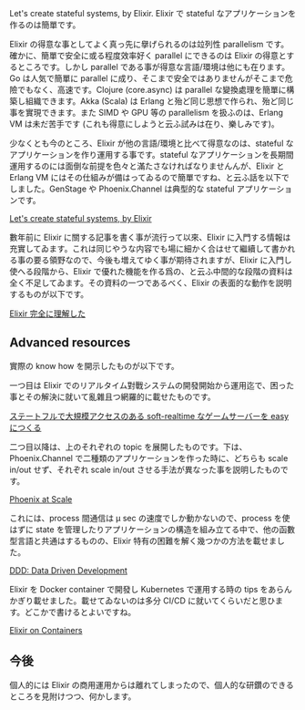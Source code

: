 <!--
{"id":"26006613407276252","title":"Elixir で stateful なアプリケーションを作るのは簡單です","categories":["Programming","Elixir"],"draft":"no"}
-->

Let's create stateful systems, by Elixir. Elixir で stateful なアプリケーションを作るのは簡單です。

Elixir の得意な事としてよく真っ先に擧げられるのは竝列性 parallelism です。確かに、簡單で安全に或る程度效率好く parallel にできるのは Elixir の得意とするところです。しかし parallel である事が得意な言語/環境は他にも在ります。Go は人気で簡單に parallel に成り、そこまで安全ではありませんがそこまで危險でもなく、高速です。Clojure (core.async) は parallel な變換處理を簡單に構築し組織できます。Akka (Scala) は Erlang と殆ど同じ思想で作られ、殆ど同じ事を實現できます。また SIMD や GPU 等の parallelism を扱ふのは、Erlang VM は未だ苦手です (これも得意にしようと云ふ試みは在り、樂しみです)。

少なくとも今のところ、Elixir が他の言語/環境と比べて得意なのは、stateful なアプリケーションを作り運用する事です。stateful なアプリケーションを長期間運用するのには面倒な前提を色々と滿たさなければなりませんんが、Elixir と Erlang VM にはその仕組みが備はってゐるので簡單ですね、と云ふ話を以下でしました。GenStage や Phoenix.Channel は典型的な stateful アプリケーションです。

<script async class="speakerdeck-embed" data-id="5dc906bbf0834b34b6b359edd5d0cc4d" data-ratio="1.77777777777778" src="//speakerdeck.com/assets/embed.js"></script>

[Let's create stateful systems, by Elixir](https://speakerdeck.com/ne_sachirou/lets-create-stateful-systems-by-elixir)

數年前に Elixir に關する記事を書く事が流行って以來、Elixir に入門する情報は充實してゐます。これは同じやうな内容でも場に細かく合はせて繼續して書かれる事の要る領野なので、今後も増えてゆく事が期待されますが、Elixir に入門し使へる段階から、Elixir で優れた機能を作る爲の、と云ふ中間的な段階の資料は全く不足してゐます。その資料の一つであるべく、Elixir の表面的な動作を説明するものが以下です。

<script async class="speakerdeck-embed" data-id="cb3572677d9d42279b9facb5361c08c5" data-ratio="1.77777777777778" src="//speakerdeck.com/assets/embed.js"></script>

[Elixir 完全に理解した](https://speakerdeck.com/ne_sachirou/elixirwan-quan-nili-jie-sita)

## Advanced resources

實際の know how を開示したものが以下です。

一つ目は Elixir でのリアルタイム對戰システムの開發開始から運用迄で、困った事とその解決に就いて亂雜且つ網羅的に載せたものです。

<script async class="speakerdeck-embed" data-id="78d6aaeac6ec425c9f23a169414e5cac" data-ratio="1.77777777777778" src="//speakerdeck.com/assets/embed.js"></script>

[ステートフルで大規模アクセスのある soft-realtime なゲームサーバーを easy につくる](https://speakerdeck.com/ne_sachirou/sutetohurudeda-gui-mo-akusesufalsearusoft-realtimenagemusabawoeasynitukuru)

二つ目以降は、上のそれぞれの topic を展開したものです。下は、Phoenix.Channel で二種類のアプリケーションを作った時に、どちらも scale in/out せず、それぞれ scale in/out させる手法が異なった事を説明したものです。

<script async class="speakerdeck-embed" data-id="b5bca9558bde4c72a53a4aff2825951c" data-ratio="1.33333333333333" src="//speakerdeck.com/assets/embed.js"></script>

[Phoenix at Scale](https://speakerdeck.com/ne_sachirou/phoenix-at-scale)

これには、process 間通信は μ sec の速度でしか動かないので、process を使はずに state を管理したりアプリケーションの構造を組み立てる中で、他の函數型言語と共通はするものの、Elixir 特有の困難を解く幾つかの方法を載せました。

<script async class="speakerdeck-embed" data-id="ac7e5f6e7fe14c3a862a4b567fad532a" data-ratio="1.77777777777778" src="//speakerdeck.com/assets/embed.js"></script>

[DDD: Data Driven Development](https://speakerdeck.com/ne_sachirou/ddd-data-driven-development)

Elixir を Docker container で開發し Kubernetes で運用する時の tips をあらんかぎり載せました。載せてゐないのは多分 CI/CD に就いてくらいだと思ひます。どこかで書けるとよいですね。

<script async class="speakerdeck-embed" data-id="80bae87e23a74ae6ad021d906f364be9" data-ratio="1.77777777777778" src="//speakerdeck.com/assets/embed.js"></script>

[Elixir on Containers](https://speakerdeck.com/ne_sachirou/elixir-on-containers)

## 今後

個人的には Elixir の商用運用からは離れてしまったので、個人的な研鑽のできるところを見附けつつ、何かします。
